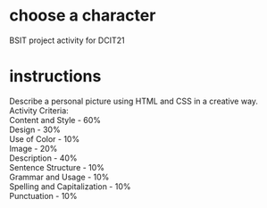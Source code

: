 # choose a character
BSIT project activity for DCIT21
# instructions <br>
Describe a personal picture using HTML and CSS in a creative way. <br>
Activity Criteria:  <br>
Content and Style - 60% <br>
    Design - 30% <br>
    Use of Color - 10% <br>
    Image - 20% <br>
Description - 40% <br> 
    Sentence Structure - 10% <br>
    Grammar and Usage - 10% <br>
    Spelling and Capitalization - 10% <br>
    Punctuation - 10% <br>
